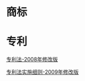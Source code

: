 <!-- TITLE: 首页 -->
<!-- SUBTITLE: 法律法规集合 -->

# 商标


# 专利

[专利法-2008年修改版](/专利/专利法-2008年修改版)

[专利法实施细则-2009年修改版](/专利/专利法实施细则-2009年修改版)